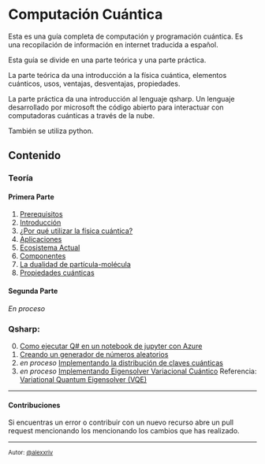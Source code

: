 # Computación Cuántica

Esta es una guía completa de computación y programación cuántica.
Es una recopilación de información en internet traducida a español.

Esta guía se divide en una parte teórica y una parte práctica.

La parte teórica da una introducción a la física cuántica, elementos cuánticos, usos, ventajas, desventajas, propiedades.

La parte práctica da una introducción al lenguaje qsharp. Un lenguaje desarrollado por microsoft the código abierto para interactuar con computadoras cuánticas a través de la nube.

También se utiliza python.

## **Contenido** 

### **Teoría**
#### **Primera Parte**

1. [Prerequisitos](/teoria/PrimeraParte.md#prerequisitos)
2. [Introducción](/teoria/PrimeraParte.md#introducción)
3. [¿Por qué utilizar la física cuántica?](/teoria/PrimeraParte.md#¿por-qué-utilizar-la-física-cuántica)
4. [Aplicaciones](/teoria/PrimeraParte.md#aplicaciones)
5. [Ecosistema Actual](/teoria/PrimeraParte.md#ecosistema-actual)
6. [Componentes](/teoria/PrimeraParte.md#componentes)
7. [La dualidad de partícula-molécula](/teoria/PrimeraParte.md#la-dualidad-de-partícula-molécula)
8. [Propiedades cuánticas](/teoria/PrimeraParte.md#propiedades-cuánticas)

#### **Segunda Parte**

*En proceso*

### **Qsharp**:
0. [Como ejecutar Q# en un notebook de jupyter con Azure](/practica/README.md)
1. [Creando un generador de números aleatorios](/practica/Parte_1.ipynb)
2.  *en proceso* [Implementando la distribución de claves cuánticas](/practica/)
3.  *en proceso* [Implementando Eigensolver Variacional Cuántico](/practica/) Referencia: [Variational Quantum Eigensolver (VQE)](https://arxiv.org/pdf/2111.05176.pdf)
---
#### Contribuciones

Si encuentras un error o contribuir con un nuevo recurso abre un pull request mencionando los mencionando los cambios que has realizado.

---
<sub> Autor: [@alexxriv](https://github.com/alexxriv)</sub>
